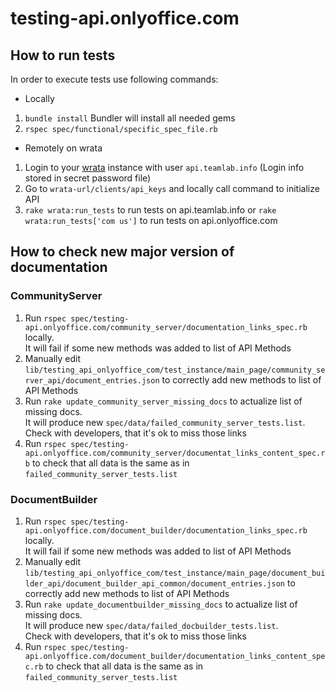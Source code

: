 # testing-api.onlyoffice.com

## How to run tests

In order to execute tests use following commands:

* Locally

1. `bundle install` Bundler will install all needed gems
2. `rspec spec/functional/specific_spec_file.rb`

* Remotely on wrata

1. Login to your [wrata](<https://github.com/ONLYOFFICE/testing-wrata>) instance
with user `api.teamlab.info` (Login info stored in secret password file)
2. Go to `wrata-url/clients/api_keys` and locally call command to initialize API
3. `rake wrata:run_tests` to run tests on api.teamlab.info or
   `rake wrata:run_tests['com us']` to run tests on api.onlyoffice.com

## How to check new major version of documentation

### CommunityServer

1. Run `rspec spec/testing-api.onlyoffice.com/community_server/documentation_links_spec.rb`
  locally.  
  It will fail if some new methods was added to list of API Methods
2. Manually edit `lib/testing_api_onlyoffice_com/test_instance/main_page/community_server_api/document_entries.json`
  to correctly add new methods to list of API Methods
3. Run `rake update_community_server_missing_docs` to
  actualize list of missing docs.  
  It will produce new `spec/data/failed_community_server_tests.list`.  
  Check with developers, that it's ok to miss those links
4. Run `rspec spec/testing-api.onlyoffice.com/community_server/documentat_links_content_spec.rb`
  to check that all data is the same as in `failed_community_server_tests.list`

### DocumentBuilder

1. Run `rspec spec/testing-api.onlyoffice.com/document_builder/documentation_links_spec.rb`
  locally.  
  It will fail if some new methods was added to list of API Methods
2. Manually edit `lib/testing_api_onlyoffice_com/test_instance/main_page/document_builder_api/document_builder_api_common/document_entries.json`
  to correctly add new methods to list of API Methods
3. Run `rake update_documentbuilder_missing_docs` to
  actualize list of missing docs.  
  It will produce new `spec/data/failed_docbuilder_tests.list`.  
  Check with developers, that it's ok to miss those links
4. Run `rspec spec/testing-api.onlyoffice.com/document_builder/documentation_links_content_spec.rb`
  to check that all data is the same as in `failed_community_server_tests.list`

